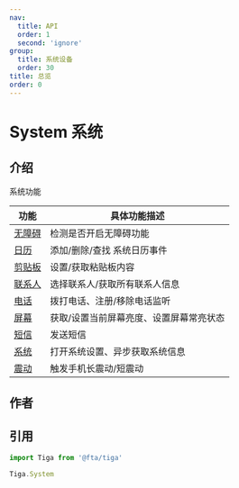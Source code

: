 ```yaml
---
nav:
  title: API
  order: 1
  second: 'ignore'
group:
  title: 系统设备
  order: 30
title: 总览
order: 0
---
```


# System 系统

<Platform name="system" version='1.0.0' ></Platform>

## 介绍

系统功能

| 功能                         | 具体功能描述                            |
| ---------------------------- | --------------------------------------- |
| [无障碍](./accessibility.md) | 检测是否开启无障碍功能                  |
| [日历](./calendar.md)        | 添加/删除/查找 系统日历事件             |
| [剪贴板](./cilpboard.md)     | 设置/获取粘贴板内容                     |
| [联系人](./contact.md)       | 选择联系人/获取所有联系人信息           |
| [电话](./phone.md)           | 拨打电话、注册/移除电话监听             |
| [屏幕](./screen.md)          | 获取/设置当前屏幕亮度、设置屏幕常亮状态 |
| [短信](./sms.md)             | 发送短信                                |
| [系统](./setting.md)         | 打开系统设置、异步获取系统信息          |
| [震动](./vibrate.md)         | 触发手机长震动/短震动                   |

## 作者

<Author name='dongwang.feng' dingTalk='a8bzscv'></Author>

## 引用

```jsx | pure
import Tiga from '@fta/tiga'

Tiga.System
```
